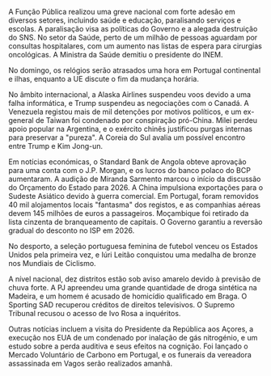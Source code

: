 A Função Pública realizou uma greve nacional com forte adesão em diversos setores, incluindo saúde e educação, paralisando serviços e escolas. A paralisação visa as políticas do Governo e a alegada destruição do SNS. No setor da Saúde, perto de um milhão de pessoas aguardam por consultas hospitalares, com um aumento nas listas de espera para cirurgias oncológicas. A Ministra da Saúde demitiu o presidente do INEM.

No domingo, os relógios serão atrasados uma hora em Portugal continental e ilhas, enquanto a UE discute o fim da mudança horária.

No âmbito internacional, a Alaska Airlines suspendeu voos devido a uma falha informática, e Trump suspendeu as negociações com o Canadá. A Venezuela registou mais de mil detenções por motivos políticos, e um ex-general de Taiwan foi condenado por conspiração pró-China. Milei perdeu apoio popular na Argentina, e o exército chinês justificou purgas internas para preservar a "pureza". A Coreia do Sul avalia um possível encontro entre Trump e Kim Jong-un.

Em notícias económicas, o Standard Bank de Angola obteve aprovação para uma conta com o J.P. Morgan, e os lucros do banco polaco do BCP aumentaram. A audição de Miranda Sarmento marcou o início da discussão do Orçamento do Estado para 2026. A China impulsiona exportações para o Sudeste Asiático devido à guerra comercial. Em Portugal, foram removidos 40 mil alojamentos locais "fantasma" dos registos, e as companhias aéreas devem 145 milhões de euros a passageiros. Moçambique foi retirado da lista cinzenta de branqueamento de capitais. O Governo garantiu a reversão gradual do desconto no ISP em 2026.

No desporto, a seleção portuguesa feminina de futebol venceu os Estados Unidos pela primeira vez, e Iúri Leitão conquistou uma medalha de bronze nos Mundiais de Ciclismo.

A nível nacional, dez distritos estão sob aviso amarelo devido à previsão de chuva forte. A PJ apreendeu uma grande quantidade de droga sintética na Madeira, e um homem é acusado de homicídio qualificado em Braga. O Sporting SAD recuperou créditos de direitos televisivos. O Supremo Tribunal recusou o acesso de Ivo Rosa a inquéritos.

Outras notícias incluem a visita do Presidente da República aos Açores, a execução nos EUA de um condenado por inalação de gás nitrogénio, e um estudo sobre a perda auditiva e seus efeitos na cognição. Foi lançado o Mercado Voluntário de Carbono em Portugal, e os funerais da vereadora assassinada em Vagos serão realizados amanhã.